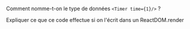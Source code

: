 Comment nomme-t-on le type de données `<Timer time={1}/>` ?

Expliquer ce que ce code effectue si on l'écrit dans un ReactDOM.render
